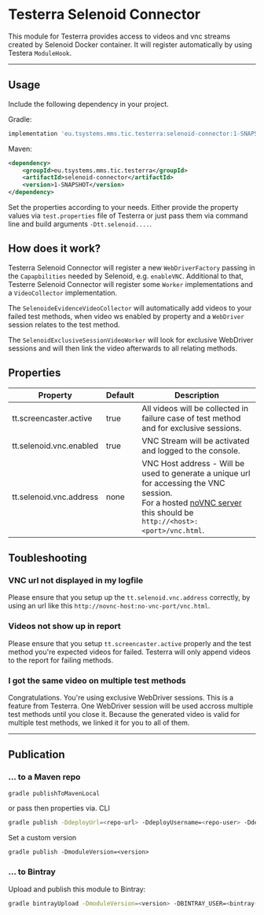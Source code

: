 # Testerra Selenoid Connector

This module for Testerra provides access to videos and vnc streams created by Selenoid Docker container.
It will register automatically by using Testera `ModuleHook`.

---- 

## Usage

Include the following dependency in your project.

Gradle:
````groovy
implementation 'eu.tsystems.mms.tic.testerra:selenoid-connector:1-SNAPSHOT'
````

Maven:
````xml
<dependency>
    <groupId>eu.tsystems.mms.tic.testerra</groupId>
    <artifactId>selenoid-connector</artifactId>
    <version>1-SNAPSHOT</version>
</dependency>
````

Set the properties according to your needs. Either provide the property values via `test.properties` file of Testerra or just pass them via command line and build arguments `-Dtt.selenoid....`.

## How does it work?

Testerra Selenoid Connector will register a new `WebDriverFactory` passing in the `Capapbilities` needed by Selenoid, e.g. `enableVNC`. 
Additional to that, Testerre Selenoid Connector will register some `Worker` implementations and a `VideoCollector` implementation.

The `SelenoideEvidenceVideoCollector` will automatically add videos to your failed test methods, when video ws enabled by property and a `WebDriver` session relates to the test method.  

The `SelenoidExclusiveSessionVideoWorker` will look for exclusive WebDriver sessions and will then link the video afterwards to all relating methods.  

 
## Properties
|Property|Default|Description|
|---|---|---|
|tt.screencaster.active|true|All videos will be collected in failure case of test method and for exclusive sessions.|
|tt.selenoid.vnc.enabled|true|VNC Stream will be activated and logged to the console.|
|tt.selenoid.vnc.address|none|VNC Host address - Will be used to generate a unique url for accessing the VNC session. <br> For a hosted [noVNC server](https://github.com/novnc/noVNC) this should be `http://<host>:<port>/vnc.html`.|

## Toubleshooting

### VNC url not displayed in my logfile
Please ensure that you setup up the `tt.selenoid.vnc.address` correctly, by using an url like this `http://novnc-host:no-vnc-port/vnc.html`.

### Videos not show up in report
Please ensure that you setup `tt.screencaster.active` properly and the test method you're expected videos for failed.
Testerra will only append videos to the report for failing methods.

### I got the same video on multiple test methods
Congratulations. You're using exclusive WebDriver sessions. This is a feature from Testerra. One WebDriver session will be used accross multiple test methods until you close it.
Because the generated video is valid for multiple test methods, we linked it for you to all of them.

---

## Publication

### ... to a Maven repo

```sh
gradle publishToMavenLocal
```
or pass then properties via. CLI
```sh
gradle publish -DdeployUrl=<repo-url> -DdeployUsername=<repo-user> -DdeployPassword=<repo-password>
```

Set a custom version
```shell script
gradle publish -DmoduleVersion=<version>
```

### ... to Bintray

Upload and publish this module to Bintray:

````sh
gradle bintrayUpload -DmoduleVersion=<version> -DBINTRAY_USER=<bintray-user> -DBINTRAY_API_KEY=<bintray-api-key>
```` 
